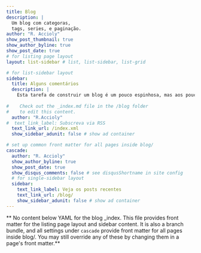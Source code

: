```yaml
---
title: Blog
description: |
  Um blog com categoras, 
  tags, series, e paginação.
author: "R. Accioly"
show_post_thumbnail: true
show_author_byline: true
show_post_date: true
# for listing page layout
layout: list-sidebar # list, list-sidebar, list-grid

# for list-sidebar layout
sidebar: 
  title: Alguns comentários
  description: |
    Esta tarefa de construir um blog é um pouco espinhosa, mas aos poucos os resultados vão surgindo!
    
#    Check out the _index.md file in the /blog folder 
#    to edit this content. 
  author: "R.Accioly"
#  text_link_label: Subscreva via RSS
  text_link_url: /index.xml
  show_sidebar_adunit: false # show ad container

# set up common front matter for all pages inside blog/
cascade:
  author: "R. Accioly"
  show_author_byline: true
  show_post_date: true
  show_disqus_comments: false # see disqusShortname in site config
  # for single-sidebar layout
  sidebar:
    text_link_label: Veja os posts recentes
    text_link_url: /blog/
    show_sidebar_adunit: false # show ad container
---
```


** No content below YAML for the blog _index. This file provides front matter for the listing page layout and sidebar content. It is also a branch bundle, and all settings under `cascade` provide front matter for all pages inside blog/. You may still override any of these by changing them in a page's front matter.**
